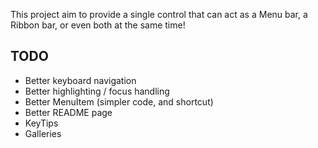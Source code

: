 This project aim to provide a single control that can act as a Menu bar, a Ribbon bar, or even both at the same time!

## TODO
- Better keyboard navigation
- Better highlighting / focus handling
- Better MenuItem (simpler code, and shortcut)
- Better README page
- KeyTips
- Galleries
